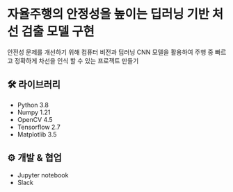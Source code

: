 # 자율주행의 안정성을 높이는 딥러닝 기반 처선 검출 모델 구현
안전성 문제를 개선하기 위해 컴퓨터 비전과 딥러닝 CNN 모델을 활용하여 주행 중 빠르고 정확하게
차선을 인식 할 수 있는 프로젝트 만들기

## 🛠️ 라이브러리
* Python 3.8
* Numpy 1.21
* OpenCV 4.5
* Tensorflow 2.7
* Matplotlib 3.5

## ⚙️ 개발 & 협업
* Jupyter notebook
* Slack
